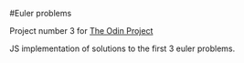 #Euler problems

Project number 3 for [The Odin Project](http://www.theodinproject.com)

JS implementation of solutions to the first 3 euler problems.
